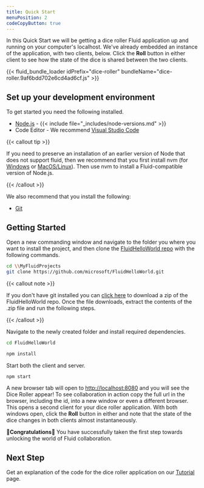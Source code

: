```yaml
---
title: Quick Start
menuPosition: 2
codeCopyButton: true
---
```


In this Quick Start we will be getting a dice roller Fluid application up and running on your computer's
localhost. We've already embedded an instance of the application, with two clients, below. Click the **Roll**
button in either client to see how the state of the dice is shared between the two clients.

{{< fluid_bundle_loader idPrefix="dice-roller"
bundleName="dice-roller.9af6bdd702e6cd4ad6cf.js" >}}

## Set up your development environment

To get started you need the following installed.

- [Node.js](https://nodejs.org/en/download) - {{< include file="_includes/node-versions.md" >}}
- Code Editor - We recommend [Visual Studio Code](https://code.visualstudio.com/)

{{< callout tip >}}

If you need to preserve an installation of an earlier version of Node that does not support fluid, then we
recommend that you first install nvm (for [Windows](https://github.com/coreybutler/nvm-windows) or
[MacOS/Linux](https://github.com/nvm-sh/nvm)). Then use nvm to install a Fluid-compatible version of Node.js.

{{< /callout >}}

We also recommend that you install the following:

- [Git](https://git-scm.com/downloads)

## Getting Started

Open a new commanding window and navigate to the folder you where you want to install the project, and then clone the [FluidHelloWorld repo](https://github.com/microsoft/FluidHelloWorld) with the
following commands.

```bash
cd \\MyFluidProjects
git clone https://github.com/microsoft/FluidHelloWorld.git
```

{{< callout note >}}

If you don't have git installed you can [click here](https://github.com/microsoft/FluidHelloWorld/archive/main.zip) to
download a zip of the FluidHelloWorld repo. Once the file downloads, extract the contents of the .zip file and run the
following steps.

{{< /callout >}}

Navigate to the newly created folder and install required dependencies.

```bash
cd FluidHelloWorld
```

```bash
npm install
```

Start both the client and server.

```bash
npm start
```

A new browser tab will open to [http://localhost:8080](http://localhost:8080) and you will see the Dice Roller appear!
To see collaboration in action copy the full url in the browser, including the id, into a new window or even a different
browser. This opens a second client for your dice roller application. With both windows open, click the **Roll** button
in either and note that the state of the dice changes in both clients almost instantaneously.


🥳**Congratulations**🎉 You have successfully taken the first step towards unlocking the world of Fluid collaboration.

## Next Step

Get an explanation of the code for the dice roller application on our [Tutorial](./tutorial.md) page.
